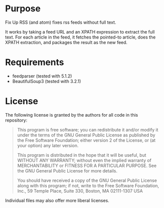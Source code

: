 # Purpose

Fix Up RSS (and atom) fixes rss feeds without full text.

It works by taking a feed URL and an XPATH expression to extract the full
text.  For each article in the feed, it fetches the pointed-to article,
does the XPATH extraction, and packages the result as the new feed.

# Requirements

- feedparser (tested with 5.1.2)
- BeautifulSoup3 (tested with 3.2.1)

# License

The following license is granted by the authors for all code in this
repository:

> This program is free software; you can redistribute it and/or modify
> it under the terms of the GNU General Public License as published by
> the Free Software Foundation; either version 2 of the License, or
> (at your option) any later version.
>
> This program is distributed in the hope that it will be useful,
> but WITHOUT ANY WARRANTY; without even the implied warranty of
> MERCHANTABILITY or FITNESS FOR A PARTICULAR PURPOSE.  See the
> GNU General Public License for more details.
>
> You should have received a copy of the GNU General Public License
> along with this program; if not, write to the Free Software
> Foundation, Inc., 59 Temple Place, Suite 330, Boston, MA  02111-1307  USA

Individual files may also offer more liberal licenses.
